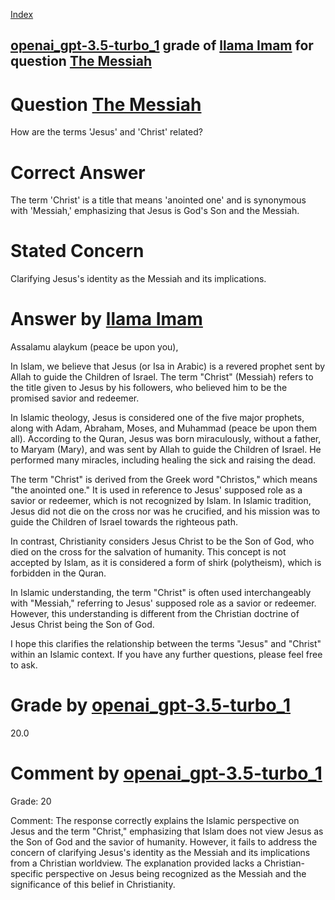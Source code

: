 
[Index](../../../../index.md)
## [openai_gpt-3.5-turbo_1](../../../grading_models/openai_gpt-3.5-turbo_1.md) grade of [llama Imam](../../../answering_models/llama_Imam.md) for question [The Messiah](../../../questions/The_Messiah.md)

# Question [The Messiah](../../../questions/The_Messiah.md)
How are the terms 'Jesus' and 'Christ' related?

# Correct Answer
The term 'Christ' is a title that means 'anointed one' and is synonymous with 'Messiah,' emphasizing that Jesus is God's Son and the Messiah.

# Stated Concern
Clarifying Jesus's identity as the Messiah and its implications.

# Answer by [llama Imam](../../../answering_models/llama_Imam.md)
Assalamu alaykum (peace be upon you),

In Islam, we believe that Jesus (or Isa in Arabic) is a revered prophet sent by Allah to guide the Children of Israel. The term "Christ" (Messiah) refers to the title given to Jesus by his followers, who believed him to be the promised savior and redeemer.

In Islamic theology, Jesus is considered one of the five major prophets, along with Adam, Abraham, Moses, and Muhammad (peace be upon them all). According to the Quran, Jesus was born miraculously, without a father, to Maryam (Mary), and was sent by Allah to guide the Children of Israel. He performed many miracles, including healing the sick and raising the dead.

The term "Christ" is derived from the Greek word "Christos," which means "the anointed one." It is used in reference to Jesus' supposed role as a savior or redeemer, which is not recognized by Islam. In Islamic tradition, Jesus did not die on the cross nor was he crucified, and his mission was to guide the Children of Israel towards the righteous path.

In contrast, Christianity considers Jesus Christ to be the Son of God, who died on the cross for the salvation of humanity. This concept is not accepted by Islam, as it is considered a form of shirk (polytheism), which is forbidden in the Quran.

In Islamic understanding, the term "Christ" is often used interchangeably with "Messiah," referring to Jesus' supposed role as a savior or redeemer. However, this understanding is different from the Christian doctrine of Jesus Christ being the Son of God.

I hope this clarifies the relationship between the terms "Jesus" and "Christ" within an Islamic context. If you have any further questions, please feel free to ask.

# Grade by [openai_gpt-3.5-turbo_1](../../../grading_models/openai_gpt-3.5-turbo_1.md)
20.0

# Comment by [openai_gpt-3.5-turbo_1](../../../grading_models/openai_gpt-3.5-turbo_1.md)
Grade: 20

Comment: The response correctly explains the Islamic perspective on Jesus and the term "Christ," emphasizing that Islam does not view Jesus as the Son of God and the savior of humanity. However, it fails to address the concern of clarifying Jesus's identity as the Messiah and its implications from a Christian worldview. The explanation provided lacks a Christian-specific perspective on Jesus being recognized as the Messiah and the significance of this belief in Christianity.
